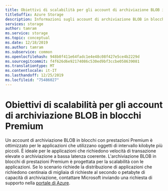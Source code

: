 ```yaml
---
title: Obiettivi di scalabilità per gli account di archiviazione BLOB in blocchi Premium
titleSuffix: Azure Storage
description: Informazioni sugli account di archiviazione BLOB in blocchi con prestazioni Premium. Gli account di archiviazione BLOB in blocchi sono ottimizzati per le applicazioni che utilizzano oggetti di intervallo kilobyte più piccoli.
services: storage
author: tamram
ms.service: storage
ms.topic: conceptual
ms.date: 12/18/2019
ms.author: tamram
ms.subservice: common
ms.openlocfilehash: 948b0f411e64fadc1e4e48c08f427e5ce4b2229d
ms.sourcegitcommit: f4f626d6e92174086c530ed9bf3ccbe058639081
ms.translationtype: MT
ms.contentlocale: it-IT
ms.lasthandoff: 12/25/2019
ms.locfileid: "75486027"
---
```

# <a name="scalability-targets-for-premium-block-blob-storage-accounts"></a>Obiettivi di scalabilità per gli account di archiviazione BLOB in blocchi Premium

Un account di archiviazione BLOB in blocchi con prestazioni Premium è ottimizzato per le applicazioni che utilizzano oggetti di intervallo kilobyte più piccoli. È ideale per le applicazioni che richiedono velocità di transazione elevate o archiviazione a bassa latenza coerente. L'archiviazione BLOB in blocchi di prestazioni Premium è progettata per la scalabilità con le applicazioni. Se lo scenario richiede la distribuzione di applicazioni che richiedono centinaia di migliaia di richieste al secondo o petabyte di capacità di archiviazione, contattare Microsoft inviando una richiesta di supporto nella [portale di Azure](https://portal.azure.com/?#blade/Microsoft_Azure_Support/HelpAndSupportBlade).
